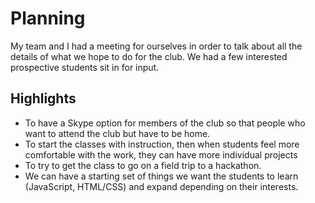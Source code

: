 # Planning

My team and I had a meeting for ourselves in order to talk about all the details
of what we hope to do for the club. We had a few interested prospective students
sit in for input.

## Highlights

- To have a Skype option for members of the club so that people who want to
  attend the club but have to be home.
- To start the classes with instruction, then when students feel more
  comfortable with the work, they can have more individual projects
- To try to get the class to go on a field trip to a hackathon.
- We can have a starting set of things we want the students to learn
  (JavaScript, HTML/CSS) and expand depending on their interests.
